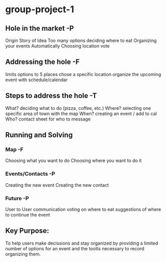 # group-project-1
## Hole in the market -P
 Origin Story of Idea
 Too many options deciding where to eat
 Organizing your events Automatically
 Choosing location vote
 
 ## Addressing the hole -F
 limits options to 5 places
 chose a specific location 
 organize the upcoming event with schedule/calendar
 
 ## Steps to address the hole -T
 What? deciding what to do (pizza, coffee, etc.)
 Where? selecting one specific area of town with the map
 When? creating an event / add to cal
 Who? contact sheet for who to message
 
 ## Running and Solving 
 ### Map -F
 Choosing what you want to do 
 Choosing where you want to do it
 ### Events/Contacts -P
 Creating the new event
 Creating the new contact
 ### Future -P
 User to User communication
 voting on where to eat 
 suggestions of where to continue the event 
 
 ## Key Purpose:
 To help users make decissions and stay organized by providing a limited number of options for an event and the tootls necessary to record organizing them.
